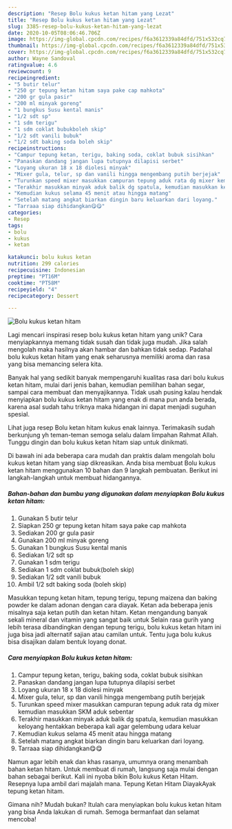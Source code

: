 ```yaml
---
description: "Resep Bolu kukus ketan hitam yang Lezat"
title: "Resep Bolu kukus ketan hitam yang Lezat"
slug: 3385-resep-bolu-kukus-ketan-hitam-yang-lezat
date: 2020-10-05T08:06:46.706Z
image: https://img-global.cpcdn.com/recipes/f6a3612339a84dfd/751x532cq70/bolu-kukus-ketan-hitam-foto-resep-utama.jpg
thumbnail: https://img-global.cpcdn.com/recipes/f6a3612339a84dfd/751x532cq70/bolu-kukus-ketan-hitam-foto-resep-utama.jpg
cover: https://img-global.cpcdn.com/recipes/f6a3612339a84dfd/751x532cq70/bolu-kukus-ketan-hitam-foto-resep-utama.jpg
author: Wayne Sandoval
ratingvalue: 4.6
reviewcount: 9
recipeingredient:
- "5 butir telur"
- "250 gr tepung ketan hitam saya pake cap mahkota"
- "200 gr gula pasir"
- "200 ml minyak goreng"
- "1 bungkus Susu kental manis"
- "1/2 sdt sp"
- "1 sdm terigu"
- "1 sdm coklat bubukboleh skip"
- "1/2 sdt vanili bubuk"
- "1/2 sdt baking soda boleh skip"
recipeinstructions:
- "Campur tepung ketan, terigu, baking soda, coklat bubuk sisihkan"
- "Panaskan dandang jangan lupa tutupnya dilapisi serbet"
- "Loyang ukuran 18 x 18 diolesi minyak"
- "Mixer gula, telur, sp dan vanili hingga mengembang putih berjejak"
- "Turunkan speed mixer masukkan campuran tepung aduk rata dg mixer kemudian masukkan SKM aduk sebentar"
- "Terakhir masukkan minyak aduk balik dg spatula, kemudian masukkan keloyang hentakkan beberapa kali agar gelembung udara keluar"
- "Kemudian kukus selama 45 menit atau hingga matang"
- "Setelah matang angkat biarkan dingin baru keluarkan dari loyang."
- "Tarraaa siap dihidangkan😋😋"
categories:
- Resep
tags:
- bolu
- kukus
- ketan

katakunci: bolu kukus ketan 
nutrition: 299 calories
recipecuisine: Indonesian
preptime: "PT16M"
cooktime: "PT58M"
recipeyield: "4"
recipecategory: Dessert

---
```



![Bolu kukus ketan hitam](https://img-global.cpcdn.com/recipes/f6a3612339a84dfd/751x532cq70/bolu-kukus-ketan-hitam-foto-resep-utama.jpg)

Lagi mencari inspirasi resep bolu kukus ketan hitam yang unik? Cara menyiapkannya memang tidak susah dan tidak juga mudah. Jika salah mengolah maka hasilnya akan hambar dan bahkan tidak sedap. Padahal bolu kukus ketan hitam yang enak seharusnya memiliki aroma dan rasa yang bisa memancing selera kita.

Banyak hal yang sedikit banyak mempengaruhi kualitas rasa dari bolu kukus ketan hitam, mulai dari jenis bahan, kemudian pemilihan bahan segar, sampai cara membuat dan menyajikannya. Tidak usah pusing kalau hendak menyiapkan bolu kukus ketan hitam yang enak di mana pun anda berada, karena asal sudah tahu triknya maka hidangan ini dapat menjadi suguhan spesial.

Lihat juga resep Bolu ketan hitam kukus enak lainnya. Terimakasih sudah berkunjung yh teman-teman semoga selalu dalam limpahan Rahmat Allah. Tunggu dingin dan bolu kukus ketan hitam siap untuk dinikmati.


Di bawah ini ada beberapa cara mudah dan praktis dalam mengolah bolu kukus ketan hitam yang siap dikreasikan. Anda bisa membuat Bolu kukus ketan hitam menggunakan 10 bahan dan 9 langkah pembuatan. Berikut ini langkah-langkah untuk membuat hidangannya.

<!--inarticleads1-->

##### Bahan-bahan dan bumbu yang digunakan dalam menyiapkan Bolu kukus ketan hitam:

1. Gunakan 5 butir telur
1. Siapkan 250 gr tepung ketan hitam saya pake cap mahkota
1. Sediakan 200 gr gula pasir
1. Gunakan 200 ml minyak goreng
1. Gunakan 1 bungkus Susu kental manis
1. Sediakan 1/2 sdt sp
1. Gunakan 1 sdm terigu
1. Sediakan 1 sdm coklat bubuk(boleh skip)
1. Sediakan 1/2 sdt vanili bubuk
1. Ambil 1/2 sdt baking soda (boleh skip)


Masukkan tepung ketan hitam, tepung terigu, tepung maizena dan baking powder ke dalam adonan dengan cara diayak. Ketan ada beberapa jenis misalnya saja ketan putih dan ketan hitam. Ketan mengandung banyak sekali mineral dan vitamin yang sangat baik untuk Selain rasa gurih yang lebih terasa dibandingkan dengan tepung terigu, bolu kukus ketan hitam ini juga bisa jadi alternatif sajian atau camilan untuk. Tentu juga bolu kukus bisa disajikan dalam bentuk loyang donat. 

<!--inarticleads2-->

##### Cara menyiapkan Bolu kukus ketan hitam:

1. Campur tepung ketan, terigu, baking soda, coklat bubuk sisihkan
1. Panaskan dandang jangan lupa tutupnya dilapisi serbet
1. Loyang ukuran 18 x 18 diolesi minyak
1. Mixer gula, telur, sp dan vanili hingga mengembang putih berjejak
1. Turunkan speed mixer masukkan campuran tepung aduk rata dg mixer kemudian masukkan SKM aduk sebentar
1. Terakhir masukkan minyak aduk balik dg spatula, kemudian masukkan keloyang hentakkan beberapa kali agar gelembung udara keluar
1. Kemudian kukus selama 45 menit atau hingga matang
1. Setelah matang angkat biarkan dingin baru keluarkan dari loyang.
1. Tarraaa siap dihidangkan😋😋


Namun agar lebih enak dan khas rasanya, umumnya orang menambah bahan ketan hitam. Untuk membuat di rumah, langsung saja mulai dengan bahan sebagai berikut. Kali ini nyoba bikin Bolu kukus Ketan Hitam. Resepnya lupa ambil dari majalah mana. Tepung Ketan Hitam DiayakAyak tepung ketan hitam. 

Gimana nih? Mudah bukan? Itulah cara menyiapkan bolu kukus ketan hitam yang bisa Anda lakukan di rumah. Semoga bermanfaat dan selamat mencoba!
